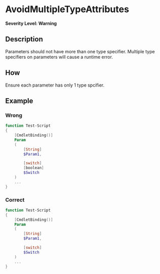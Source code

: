 # AvoidMultipleTypeAttributes

**Severity Level: Warning**

## Description

Parameters should not have more than one type specifier. Multiple type specifiers on parameters will cause a runtime error.

## How

Ensure each parameter has only 1 type spcifier.

## Example

### Wrong

``` PowerShell
function Test-Script
{
    [CmdletBinding()]
    Param
    (
        [String]
        $Param1,

        [switch]
        [boolean]
        $Switch
    )
    ...
}
```

### Correct

``` PowerShell
function Test-Script
{
    [CmdletBinding()]
    Param
    (
        [String]
        $Param1,

        [switch]
        $Switch
    )
    ...
}
```
